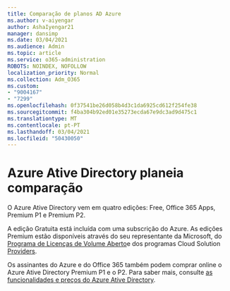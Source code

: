 ```yaml
---
title: Comparação de planos AD Azure
ms.author: v-aiyengar
author: AshaIyengar21
manager: dansimp
ms.date: 03/04/2021
ms.audience: Admin
ms.topic: article
ms.service: o365-administration
ROBOTS: NOINDEX, NOFOLLOW
localization_priority: Normal
ms.collection: Adm_O365
ms.custom:
- "9004167"
- "7299"
ms.openlocfilehash: 0f37541be26d058b4d3c1da6925cd612f254fe38
ms.sourcegitcommit: f4ba304b92ed01e35273ecda67e9dc3ad9d475c1
ms.translationtype: MT
ms.contentlocale: pt-PT
ms.lasthandoff: 03/04/2021
ms.locfileid: "50430050"
---
```

# <a name="azure-active-directory-plans-comparison"></a>Azure Ative Directory planeia comparação

O Azure Ative Directory vem em quatro edições: Free, Office 365 Apps, Premium P1 e Premium P2.

A edição Gratuita está incluída com uma subscrição do Azure. As edições Premium estão disponíveis através do seu representante da Microsoft, do [Programa de Licenças de Volume Aberto](https://go.microsoft.com/fwlink/?linkid=2110873)e dos programas Cloud Solution [Providers](https://go.microsoft.com/fwlink/?LinkId=614968&clcid=0x409).

Os assinantes do Azure e do Office 365 também podem comprar online o Azure Ative Directory Premium P1 e o P2. Para saber mais, consulte [as funcionalidades e preços do Azure Ative Directory](https://go.microsoft.com/fwlink/?linkid=2081447).
